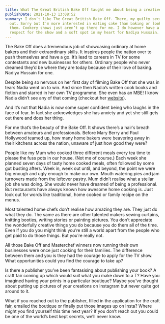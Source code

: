```yaml
---
title: What The Great British Bake Off taught me about being a creative
publishDate: 2021-10-13 13:08:52
summary: I don’t like The Great British Bake Off. There, my guilty secret is
  out. Sorry but I’m more interested in eating cake than baking or looking at
  them. Cookery shows just aren’t up there for me. I do however have a grudging
  respect for the show and a soft spot in my heart for Nadiya Hussain.
---
```

The Bake Off does a tremendous job of showcasing ordinary at home bakers and their extraordinary skills. It inspires people the nation over to push themselves and have a go. It’s lead to careers in TV for some contestants and new businesses for others. Ordinary people who never dreamed they’d be where they are today because of their love of baking. Nadiya Hussain for one. 

Despite being so nervous on her first day of filming Bake Off that she was in tears Nadia went on to win. And since then Nadia’s written cook books and fiction and starred in her own TV programme. She even has an MBE! I know Nadia didn’t see any of that coming (checkout her [website](https://www.nadiyahussain.com/about-me/)).

And it’s not that Nadia is now some super confident being who laughs in the face of fear. In fact she acknowledges she has anxiety and yet she still gets out there and does her thing.

For me that’s the beauty of the Bake Off. It shows there’s a hair’s breath between amateurs and professionals. Before Mary Berry and Paul Hollywood teamed up, how many home bakers were beavering away in their kitchens across the nation, unaware of just how good they were? 

People like my Mum who cooked three different meals every tea time to please the fuss pots in our house. (Not me of course.) Each week she planned seven days of tasty home cooked meals, often followed by some gut busting afters. Week in, week out until, and beyond, the point we were big enough and ugly enough to make our own. Mouth watering pies and jam turnovers made from the leftover pastry. Mum didn’t realise what a stellar job she was doing. She would never have dreamed of being a professional. But restaurants have always known how awesome home cooking is. Just look out for words like traditional, home cooked or family recipe on the menus.

Most talented home chefs don’t realise how amazing they are. They just do what they do. The same as there are other talented makers sewing curtains, knitting booties, writing stories or painting pictures. You don’t appreciate the wonderfully creative things you do because you do them all of the time. Even if you do you might think you’re still a world apart from the people who get paid to do those things. But you’re really not. 

All those Bake Off and Masterchef winners now running their own businesses were once just cooking for their families. The difference between them and you is they had the courage to apply for the TV show. What opportunities could you find the courage to take up? 

Is there a publisher you’ve been fantasising about publishing your book? A craft fair coming up which would suit what you make down to a T? Have you imagined having your prints in a particular boutique? Maybe you’ve thought about putting up pictures of your creations on Instagram but never quite got around to it. 

What if you reached out to the publisher, filled in the application for the craft fair, emailed the boutique or finally put those images up on Insta? Where might you find yourself this time next year? If you don’t reach out you could be one of the world’s best kept secrets, we’ll never know.